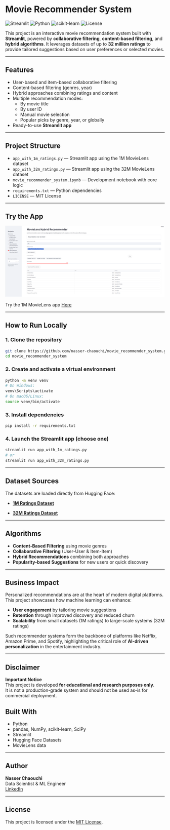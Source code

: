 # Movie Recommender System

![Streamlit](https://img.shields.io/badge/Streamlit-Enabled-red?logo=streamlit)
![Python](https://img.shields.io/badge/Python-3.9+-blue?logo=python)
![scikit-learn](https://img.shields.io/badge/ML-sklearn-yellow)
![License](https://img.shields.io/badge/License-MIT-green)

This project is an interactive movie recommendation system built with **Streamlit**, powered by **collaborative filtering**, **content-based filtering**, and **hybrid algorithms**. It leverages datasets of up to **32 million ratings** to provide tailored suggestions based on user preferences or selected movies.

---

## Features

- User-based and item-based collaborative filtering
- Content-based filtering (genres, year)
- Hybrid approaches combining ratings and content
- Multiple recommendation modes:
  - By movie title
  - By user ID
  - Manual movie selection
  - Popular picks by genre, year, or globally
- Ready-to-use **Streamlit app**

---

## Project Structure

- `app_with_1m_ratings.py` — Streamlit app using the 1M MovieLens dataset
- `app_with_32m_ratings.py` — Streamlit app using the 32M MovieLens dataset
- `movie_recommender_system.ipynb` — Development notebook with core logic
- `requirements.txt` — Python dependencies
- `LICENSE` — MIT License

---

## Try the App

![Streamlit Interface](images/Interface_Screenshot.png)

Try the 1M MovieLens app [Here](https://movierecommendersystem-qqxh2wfxieni9cftjchdxq.streamlit.app//)


---

## How to Run Locally

### 1. Clone the repository

```bash
git clone https://github.com/nasser-chaouchi/movie_recommender_system.git
cd movie_recommender_system
```

### 2. Create and activate a virtual environment

```bash
python -m venv venv
# On Windows:
venv\Scripts\activate
# On macOS/Linux:
source venv/bin/activate
```

### 3. Install dependencies
```bash
pip install -r requirements.txt
```

### 4. Launch the Streamlit app (choose one)

```bash
streamlit run app_with_1m_ratings.py
# or
streamlit run app_with_32m_ratings.py
```

---

## Dataset Sources

The datasets are loaded directly from Hugging Face:

- [**1M Ratings Dataset**](https://huggingface.co/datasets/nasserCha/movielens_rating_1m)

- [**32M Ratings Dataset**](https://huggingface.co/datasets/nasserCha/movielens_ratings_32m)

---

## Algorithms

- **Content-Based Filtering** using movie genres
- **Collaborative Filtering** (User-User & Item-Item)
- **Hybrid Recommendations** combining both approaches
- **Popularity-based Suggestions** for new users or quick discovery

---

## Business Impact

Personalized recommendations are at the heart of modern digital platforms.  
This project showcases how machine learning can enhance:

- **User engagement** by tailoring movie suggestions  
- **Retention** through improved discovery and reduced churn  
- **Scalability** from small datasets (1M ratings) to large-scale systems (32M ratings)  

Such recommender systems form the backbone of platforms like Netflix, Amazon Prime, and Spotify, highlighting the critical role of **AI-driven personalization** in the entertainment industry.

---

## Disclaimer

**Important Notice**  
This project is developed **for educational and research purposes only**.  
It is not a production-grade system and should not be used as-is for commercial deployment.  


## Built With

- Python
- pandas, NumPy, scikit-learn, SciPy
- Streamlit
- Hugging Face Datasets
- MovieLens data

---

## Author

**Nasser Chaouchi**  
Data Scientist & ML Engineer  
[LinkedIn](https://www.linkedin.com/in/nasser-chaouchi)

---

## License

This project is licensed under the [MIT License](LICENSE).